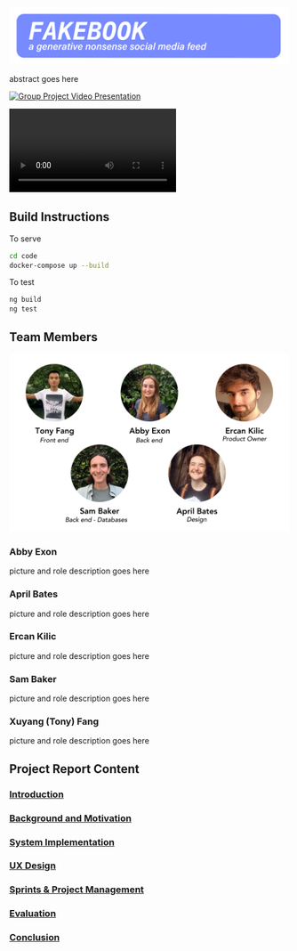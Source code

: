 <img title="FAKEBOOK: A Generative Nonsense Social Media Feed" alt="Header" src="/Documentation/Top_Header.png">

abstract goes here

[![Group Project Video Presentation](https://img.youtube.com/vi/Zl2IwmQ15Hg/0.jpg)](https://youtu.be/Zl2IwmQ15Hg)

![](/Documentation/Video/Group_Project.mp4)

## Build Instructions
To serve
```bash
cd code
docker-compose up --build
```
To test
```bash
ng build
ng test
```
## Team Members

<img title="Team members" alt="Team member images" src="/Documentation/Header.jpg">

### Abby Exon

picture and role description goes here

### April Bates

picture and role description goes here
### Ercan Kilic

picture and role description goes here

### Sam Baker

picture and role description goes here

### Xuyang (Tony) Fang

picture and role description goes here

## Project Report Content

###  [Introduction](report/Introduction.md)

### [Background and Motivation](report/BackgroundAndMotivation.md)


### [System Implementation](report/SystemImplementation.md)

### [UX Design](report/UXDesign.md)

### [Sprints & Project Management](report/SprintsAndProjectManagements.md)

### [Evaluation](report/Evaluation.md)

### [Conclusion](report/Conclusion.md)
